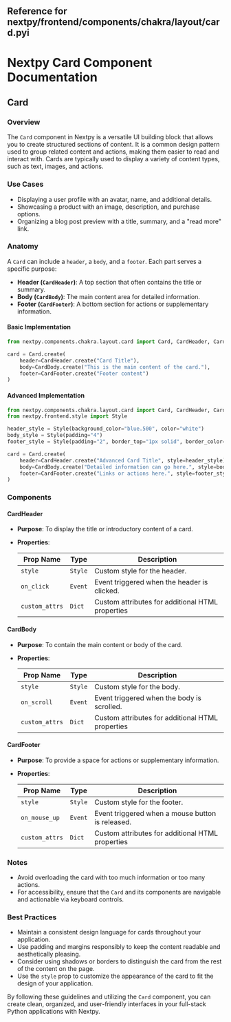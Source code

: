 ##  Reference for nextpy/frontend/components/chakra/layout/card.pyi

# Nextpy Card Component Documentation

## Card

### Overview

The `Card` component in Nextpy is a versatile UI building block that allows you to create structured sections of content. It is a common design pattern used to group related content and actions, making them easier to read and interact with. Cards are typically used to display a variety of content types, such as text, images, and actions.

### Use Cases

- Displaying a user profile with an avatar, name, and additional details.
- Showcasing a product with an image, description, and purchase options.
- Organizing a blog post preview with a title, summary, and a "read more" link.

### Anatomy

A `Card` can include a `header`, a `body`, and a `footer`. Each part serves a specific purpose:

- **Header (`CardHeader`)**: A top section that often contains the title or summary.
- **Body (`CardBody`)**: The main content area for detailed information.
- **Footer (`CardFooter`)**: A bottom section for actions or supplementary information.

#### Basic Implementation

```python
from nextpy.components.chakra.layout.card import Card, CardHeader, CardBody, CardFooter

card = Card.create(
    header=CardHeader.create("Card Title"),
    body=CardBody.create("This is the main content of the card."),
    footer=CardFooter.create("Footer content")
)
```

#### Advanced Implementation

```python
from nextpy.components.chakra.layout.card import Card, CardHeader, CardBody, CardFooter
from nextpy.frontend.style import Style

header_style = Style(background_color="blue.500", color="white")
body_style = Style(padding="4")
footer_style = Style(padding="2", border_top="1px solid", border_color="gray.200")

card = Card.create(
    header=CardHeader.create("Advanced Card Title", style=header_style),
    body=CardBody.create("Detailed information can go here.", style=body_style),
    footer=CardFooter.create("Links or actions here.", style=footer_style)
)
```

### Components

#### CardHeader

- **Purpose**: To display the title or introductory content of a card.
- **Properties**:
  
  | Prop Name      | Type    | Description                                      |
  |----------------|---------|--------------------------------------------------|
  | `style`        | `Style` | Custom style for the header.                     |
  | `on_click`     | `Event` | Event triggered when the header is clicked.      |
  | `custom_attrs` | `Dict`  | Custom attributes for additional HTML properties |

#### CardBody

- **Purpose**: To contain the main content or body of the card.
- **Properties**:
  
  | Prop Name      | Type    | Description                                      |
  |----------------|---------|--------------------------------------------------|
  | `style`        | `Style` | Custom style for the body.                       |
  | `on_scroll`    | `Event` | Event triggered when the body is scrolled.       |
  | `custom_attrs` | `Dict`  | Custom attributes for additional HTML properties |

#### CardFooter

- **Purpose**: To provide a space for actions or supplementary information.
- **Properties**:
  
  | Prop Name      | Type    | Description                                      |
  |----------------|---------|--------------------------------------------------|
  | `style`        | `Style` | Custom style for the footer.                     |
  | `on_mouse_up`  | `Event` | Event triggered when a mouse button is released. |
  | `custom_attrs` | `Dict`  | Custom attributes for additional HTML properties |

### Notes

- Avoid overloading the card with too much information or too many actions.
- For accessibility, ensure that the `Card` and its components are navigable and actionable via keyboard controls.

### Best Practices

- Maintain a consistent design language for cards throughout your application.
- Use padding and margins responsibly to keep the content readable and aesthetically pleasing.
- Consider using shadows or borders to distinguish the card from the rest of the content on the page.
- Use the `style` prop to customize the appearance of the card to fit the design of your application.

By following these guidelines and utilizing the `Card` component, you can create clean, organized, and user-friendly interfaces in your full-stack Python applications with Nextpy.